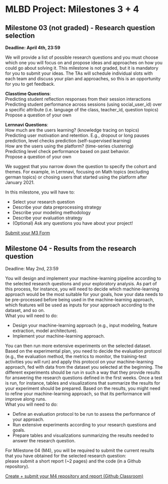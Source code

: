 # MLBD Project: Milestones 3 + 4
## Milestone 03 (not graded) - Research question selection
**Deadline: April 4th, 23:59**

We will provide a list of possible research questions and you must choose which one you will focus on and propose ideas and approaches on how you could go about solving it. This milestone is not graded, but it is mandatory for you to submit your ideas. The TAs will schedule individual slots with each team and discuss your plan and approaches, so this is an opportunity for you to get feedback.

**Classtime Questions**:<br>
Predicting student reflection responses from their session interactions
Predicting student performance across sessions (using social_user_id) over a specific attribute (i.e. language of the class, teacher_id, question topics)
Propose a question of your own

**Lernnavi Questions**:<br>
How much are the users learning? (knowledge tracing on topics)<br>
Predicting user motivation and retention. E.g., dropout or long pauses prediction, level checks prediction (self-supervised learning)<br>
How are the users using the platform? (time-series clustering)<br>
Predicting level check performance based on past behavior.<br>
Propose a question of your own

We suggest that you narrow down the question to specify the cohort and themes. For example, in Lernnavi, focusing on Math topics (excluding german topics) or chosing users that started using the platform after January 2021.

In this milestone, you will have to:
- Select your research question
- Describe your data preprocessing strategy
- Describe your modeling methodology
- Describe your evaluation strategy
- (Optional) Ask any questions you have about your project!

[Submit your M3 Form](https://forms.gle/dGSSnyUB6n1XGjAS8)

## Milestone 04 - Results from the research question
Deadline: May 2nd, 23:59

You will design and implement your machine-learning pipeline according to the selected research questions and your exploratory analysis. As part of this process, for instance, you will need to decide which machine-learning approach would be the most suitable for your goals, how your data needs to be pre-processed before being used in the machine-learning approach, which features will be used as inputs for your approach according to the dataset, and so on.<br>
What you will need to do:<br>
- Design your machine-learning approach (e.g., input modeling, feature extraction, model architecture).
- Implement your machine-learning approach.

You can then run more extensive experiments on the selected dataset. Based on the experimental plan, you need to decide the evaluation protocol (e.g., the evaluation method, the metrics to monitor, the training-test activities you will run) and apply this protocol on your machine-learning approach, fed with data from the dataset you selected at the beginning. The different experiments should be run in such a way that they provide results for answering the research questions defined in the first weeks. Once a test is run, for instance, tables and visualizations that summarize the results for your experiment should be prepared. Based on the results, you might need to refine your machine-learning approach, so that its performance will improve along runs.<br>
What you will need to do:
- Define an evaluation protocol to be run to assess the performance of your approach.
- Run extensive experiments according to your research questions and goals.
- Prepare tables and visualizations summarizing the results needed to answer the research question.

For Milestone 04 (M4), you will be required to submit the current results that you have obtained for the selected research question:
<br>please submit a short report (~2 pages) and the code (in a Github repository).

[Create + submit your M4 repository and report (Github Classroom)](https://classroom.github.com/a/GtkOc_e5)
